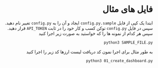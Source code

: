 <div dir="rtl">

# فایل های مثال

ابتدا یک کپی از فایل `config.py.sample` ایجاد و آن را به `config.py` تغییر نام دهید.
سپس در فایل `config.py` توکن کسب و کار خود را در ثابت `API_TOKEN` قرار دهید.
سپس هر کدام از نمونه ها را که خواستید به صورت زیر اجرا کنید

`python3 SAMPLE_FILE.py`

به طور مثال برای اجرا نمون کد دریافت لیست ارزها کد زیر را اجرا کنید

`python3 01_create_dashboard.py` 

</div>